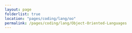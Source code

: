 ```yaml
---
layout: page
folderlist: true
location: "pages/coding/lang/oo"
permalink: /pages/coding/lang/Object-Oriented-Languages
---
```

